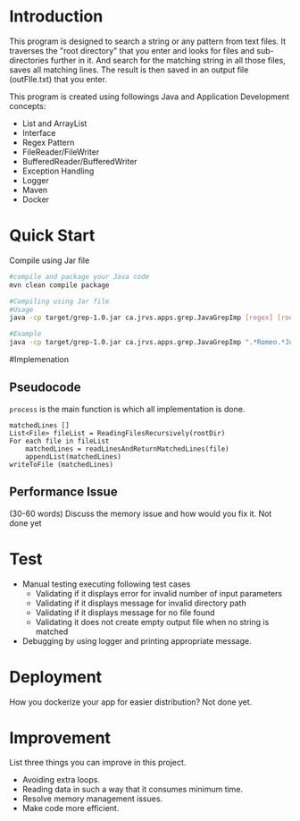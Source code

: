 # Introduction

This program is designed to search a string or any pattern from text files. 
It traverses the "root directory" that you enter and looks for files and sub-directories further in it. And search for the matching string in all those files, saves all matching lines. The result is then saved in an output file (outFIle.txt) that you enter.

This program is created using followings Java and Application Development concepts:
- List and ArrayList
- Interface
- Regex Pattern
- FileReader/FileWriter
- BufferedReader/BufferedWriter
- Exception Handling 
- Logger
- Maven
- Docker

# Quick Start

Compile using Jar file
````bash
#compile and package your Java code
mvn clean compile package

#Compiling using Jar file
#Usage
java -cp target/grep-1.0.jar ca.jrvs.apps.grep.JavaGrepImp [regex] [rootDirectory] [ouputFile.txt]

#Example
java -cp target/grep-1.0.jar ca.jrvs.apps.grep.JavaGrepImp ".*Romeo.*Juliet.*" "./data" "./out/grep.txt"
````

#Implemenation
## Pseudocode
`process` is the main function is which all implementation is done.
```
matchedLines []
List<File> fileList = ReadingFilesRecursively(rootDir)
For each file in fileList
    matchedLines = readLinesAndReturnMatchedLines(file) 
    appendList(matchedLines)
writeToFile (matchedLines)
```

## Performance Issue
(30-60 words)
Discuss the memory issue and how would you fix it. Not done yet

# Test
 - Manual testing executing following test cases
   - Validating if it displays error for invalid number of input parameters
   - Validating if it displays message for invalid directory path
   - Validating if it displays message for no file found
   - Validating it does not create empty output file when no string is matched
 - Debugging by using logger and printing appropriate message.

# Deployment
How you dockerize your app for easier distribution?
Not done yet.


# Improvement
List three things you can improve in this project.
- Avoiding extra loops.
- Reading data in such a way that it consumes minimum time.
- Resolve memory management issues.
- Make code more efficient.